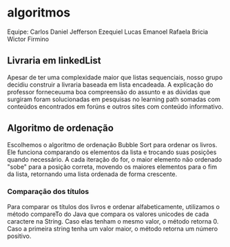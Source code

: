 # algoritmos
Equipe:
Carlos Daniel
Jefferson Ezequiel
Lucas Emanoel
Rafaela Bricia
Wictor Firmino

## Livraria em linkedList
Apesar de ter uma complexidade maior que listas sequenciais,
nosso grupo decidiu construir a livraria baseada em lista encadeada.
A explicação do professor forneceuuma boa compreensão do assunto 
e as dúvidas que surgiram foram solucionadas em pesquisas no learning path 
somadas com conteúdos encontrados em forúns e outros sites
com conteúdo informativo.

## Algoritmo de ordenação
Escolhemos o algoritmo de ordenação Bubble Sort 
para ordenar os livros. Ele funciona comparando
os elementos da lista e trocando suas posições
quando necessário. A cada iteração do for,
o maior elemento não ordenado "sobe" para a posição correta, 
movendo os maiores elementos para o fim da lista, 
retornando uma lista ordenada de forma crescente.

### Comparação dos títulos
Para comparar os títulos dos livros e 
ordenar alfabeticamente, utilizamos o método compareTo
do Java que compara os valores unicodes
de cada caractere na String. Caso elas tenham o mesmo valor, 
o método retorna 0. Caso a primeira string tenha um valor maior,
o método retorna um número positivo. 




